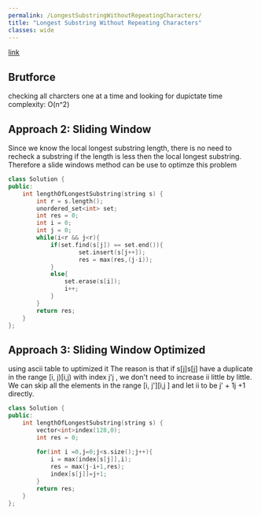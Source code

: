```yaml
---
permalink: /LongestSubstringWithoutRepeatingCharacters/
title: "Longest Substring Without Repeating Characters"
classes: wide
---
```




[link](https://leetcode.com/explore/interview/card/top-interview-questions-medium/103/array-and-strings/779/)

## Brutforce 
checking all charcters one at a time and looking for dupictate
time complexity: O(n^2)

## Approach 2: Sliding Window
Since we know the local longest substring length, there is no need to recheck a substring if the length is less then the local longest substring. Therefore a slide windows method can be use to optimze this problem

```cpp 
class Solution {
public:
    int lengthOfLongestSubstring(string s) {
        int r = s.length();
        unordered_set<int> set;
        int res = 0;
        int i = 0;
        int j = 0;
        while(i<r && j<r){
            if(set.find(s[j]) == set.end()){
                    set.insert(s[j++]);
                    res = max(res,(j-i));
            }
            else{
                set.erase(s[i]);
                i++;
            }
        }
        return res;
    }
};
```
## Approach 3: Sliding Window Optimized

using ascii table to uptimized it
The reason is that if s[j]s[j] have a duplicate in the range [i, j)[i,j) with index j'j , we don't need to increase ii little by little. We can skip all the elements in the range [i, j'][i,j ] and let ii to be j' + 1j +1 directly.

```cpp
class Solution {
public:
    int lengthOfLongestSubstring(string s) {
        vector<int>index(128,0);
        int res = 0;
        
        for(int i =0,j=0;j<s.size();j++){
            i = max(index[s[j]],i);
            res = max(j-i+1,res);
            index[s[j]]=j+1;
        }
        return res;
    }
};
```